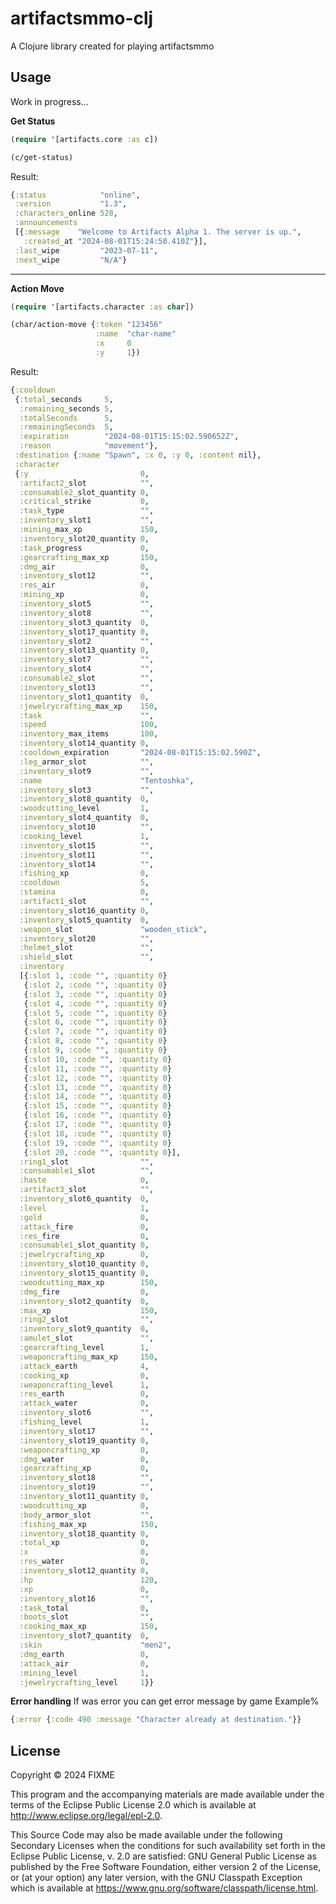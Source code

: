 # artifactsmmo-clj

A Clojure library created for playing artifactsmmo

## Usage

Work in progress...

**Get Status**

``` clojure
(require '[artifacts.core :as c])

(c/get-status)
```

Result:

``` clojure
{:status            "online",
 :version           "1.3",
 :characters_online 528,
 :announcements
 [{:message    "Welcome to Artifacts Alpha 1. The server is up.",
   :created_at "2024-08-01T15:24:50.410Z"}],
 :last_wipe         "2023-07-11",
 :next_wipe         "N/A"}
```

---

**Action Move**

``` clojure
(require '[artifacts.character :as char])

(char/action-move {:token "123456"
                   :name  "char-name"
                   :x     0
                   :y     1})
```

Result:

``` clojure
{:cooldown
 {:total_seconds     5,
  :remaining_seconds 5,
  :totalSeconds      5,
  :remainingSeconds  5,
  :expiration        "2024-08-01T15:15:02.590652Z",
  :reason            "movement"},
 :destination {:name "Spawn", :x 0, :y 0, :content nil},
 :character
 {:y                         0,
  :artifact2_slot            "",
  :consumable2_slot_quantity 0,
  :critical_strike           0,
  :task_type                 "",
  :inventory_slot1           "",
  :mining_max_xp             150,
  :inventory_slot20_quantity 0,
  :task_progress             0,
  :gearcrafting_max_xp       150,
  :dmg_air                   0,
  :inventory_slot12          "",
  :res_air                   0,
  :mining_xp                 0,
  :inventory_slot5           "",
  :inventory_slot8           "",
  :inventory_slot3_quantity  0,
  :inventory_slot17_quantity 0,
  :inventory_slot2           "",
  :inventory_slot13_quantity 0,
  :inventory_slot7           "",
  :inventory_slot4           "",
  :consumable2_slot          "",
  :inventory_slot13          "",
  :inventory_slot1_quantity  0,
  :jewelrycrafting_max_xp    150,
  :task                      "",
  :speed                     100,
  :inventory_max_items       100,
  :inventory_slot14_quantity 0,
  :cooldown_expiration       "2024-08-01T15:15:02.590Z",
  :leg_armor_slot            "",
  :inventory_slot9           "",
  :name                      "Tentoshka",
  :inventory_slot3           "",
  :inventory_slot8_quantity  0,
  :woodcutting_level         1,
  :inventory_slot4_quantity  0,
  :inventory_slot10          "",
  :cooking_level             1,
  :inventory_slot15          "",
  :inventory_slot11          "",
  :inventory_slot14          "",
  :fishing_xp                0,
  :cooldown                  5,
  :stamina                   0,
  :artifact1_slot            "",
  :inventory_slot16_quantity 0,
  :inventory_slot5_quantity  0,
  :weapon_slot               "wooden_stick",
  :inventory_slot20          "",
  :helmet_slot               "",
  :shield_slot               "",
  :inventory
  [{:slot 1, :code "", :quantity 0}
   {:slot 2, :code "", :quantity 0}
   {:slot 3, :code "", :quantity 0}
   {:slot 4, :code "", :quantity 0}
   {:slot 5, :code "", :quantity 0}
   {:slot 6, :code "", :quantity 0}
   {:slot 7, :code "", :quantity 0}
   {:slot 8, :code "", :quantity 0}
   {:slot 9, :code "", :quantity 0}
   {:slot 10, :code "", :quantity 0}
   {:slot 11, :code "", :quantity 0}
   {:slot 12, :code "", :quantity 0}
   {:slot 13, :code "", :quantity 0}
   {:slot 14, :code "", :quantity 0}
   {:slot 15, :code "", :quantity 0}
   {:slot 16, :code "", :quantity 0}
   {:slot 17, :code "", :quantity 0}
   {:slot 18, :code "", :quantity 0}
   {:slot 19, :code "", :quantity 0}
   {:slot 20, :code "", :quantity 0}],
  :ring1_slot                "",
  :consumable1_slot          "",
  :haste                     0,
  :artifact3_slot            "",
  :inventory_slot6_quantity  0,
  :level                     1,
  :gold                      0,
  :attack_fire               0,
  :res_fire                  0,
  :consumable1_slot_quantity 0,
  :jewelrycrafting_xp        0,
  :inventory_slot10_quantity 0,
  :inventory_slot15_quantity 0,
  :woodcutting_max_xp        150,
  :dmg_fire                  0,
  :inventory_slot2_quantity  0,
  :max_xp                    150,
  :ring2_slot                "",
  :inventory_slot9_quantity  0,
  :amulet_slot               "",
  :gearcrafting_level        1,
  :weaponcrafting_max_xp     150,
  :attack_earth              4,
  :cooking_xp                0,
  :weaponcrafting_level      1,
  :res_earth                 0,
  :attack_water              0,
  :inventory_slot6           "",
  :fishing_level             1,
  :inventory_slot17          "",
  :inventory_slot19_quantity 0,
  :weaponcrafting_xp         0,
  :dmg_water                 0,
  :gearcrafting_xp           0,
  :inventory_slot18          "",
  :inventory_slot19          "",
  :inventory_slot11_quantity 0,
  :woodcutting_xp            0,
  :body_armor_slot           "",
  :fishing_max_xp            150,
  :inventory_slot18_quantity 0,
  :total_xp                  0,
  :x                         0,
  :res_water                 0,
  :inventory_slot12_quantity 0,
  :hp                        120,
  :xp                        0,
  :inventory_slot16          "",
  :task_total                0,
  :boots_slot                "",
  :cooking_max_xp            150,
  :inventory_slot7_quantity  0,
  :skin                      "men2",
  :dmg_earth                 0,
  :attack_air                0,
  :mining_level              1,
  :jewelrycrafting_level     1}}
  ```


**Error handling**
If was error you can get error message by game
Example%

``` clojure
{:error {:code 490 :message "Character already at destination."}}
```

## License

Copyright © 2024 FIXME

This program and the accompanying materials are made available under the
terms of the Eclipse Public License 2.0 which is available at
http://www.eclipse.org/legal/epl-2.0.

This Source Code may also be made available under the following Secondary
Licenses when the conditions for such availability set forth in the Eclipse
Public License, v. 2.0 are satisfied: GNU General Public License as published by
the Free Software Foundation, either version 2 of the License, or (at your
option) any later version, with the GNU Classpath Exception which is available
at https://www.gnu.org/software/classpath/license.html.
